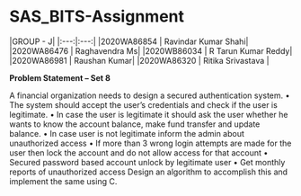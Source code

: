 # SAS_BITS-Assignment

|GROUP - J| 
|:---:|:---:|
|2020WA86854 | Ravindar Kumar Shahi|
|2020WA86476 | Raghavendra Ms|
|2020WB86034 | R Tarun Kumar Reddy|
|2020WA86981 | Raushan Kumar|
|2020WA86320 | Ritika Srivastava |



**Problem Statement – Set 8**

A financial organization needs to design a secured authentication system. 
•	The system should accept the user’s credentials and check if the user is legitimate. 
•	In case the user is legitimate it should ask the user whether he wants to know the account balance, make fund transfer and update balance. 
•	In case user is not legitimate inform the admin about unauthorized access
•	If more than 3 wrong login attempts are made for the user then lock the account and do not allow access for that account
•	Secured password based account unlock by legitimate user
•	Get monthly reports of unauthorized access
Design an algorithm to accomplish this and implement the same using C.
